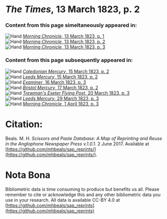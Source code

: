 # *The Times*, 13 March 1823, p. 2  
  
### Content from this page simeltaneously appeared in:  
![Hand](http://scissorsandpaste.net/wp-content/uploads/2017/06/smallhandpointer.png) [*Morning Chronicle*, 13 March 1823, p. 1](https://mhbeals.github.io/sap_html/Morning-Chronicle/Morning-Chronicle-13-March-1823-p-1)  
![Hand](http://scissorsandpaste.net/wp-content/uploads/2017/06/smallhandpointer.png) [*Morning Chronicle*, 13 March 1823, p. 2](https://mhbeals.github.io/sap_html/Morning-Chronicle/Morning-Chronicle-13-March-1823-p-2)  
![Hand](http://scissorsandpaste.net/wp-content/uploads/2017/06/smallhandpointer.png) [*Morning Chronicle*, 13 March 1823, p. 3](https://mhbeals.github.io/sap_html/Morning-Chronicle/Morning-Chronicle-13-March-1823-p-3)  
  
### Content from this page subsequently appeared in:  
![Hand](http://scissorsandpaste.net/wp-content/uploads/2017/06/smallhandpointer.png) [*Caledonian Mercury*, 15 March 1823, p. 2](https://mhbeals.github.io/sap_html/Caledonian-Mercury/Caledonian-Mercury-15-March-1823-p-2)  
![Hand](http://scissorsandpaste.net/wp-content/uploads/2017/06/smallhandpointer.png) [*Leeds Mercury*, 15 March 1823, p. 2](https://mhbeals.github.io/sap_html/Leeds-Mercury/Leeds-Mercury-15-March-1823-p-2)  
![Hand](http://scissorsandpaste.net/wp-content/uploads/2017/06/smallhandpointer.png) [*Examiner*, 16 March 1823, p. 3](https://mhbeals.github.io/sap_html/Examiner/Examiner-16-March-1823-p-3)  
![Hand](http://scissorsandpaste.net/wp-content/uploads/2017/06/smallhandpointer.png) [*Bristol Mercury*, 17 March 1823, p. 2](https://mhbeals.github.io/sap_html/Bristol-Mercury/Bristol-Mercury-17-March-1823-p-2)  
![Hand](http://scissorsandpaste.net/wp-content/uploads/2017/06/smallhandpointer.png) [*Trewman's Exeter Flying Post*, 20 March 1823, p. 3](https://mhbeals.github.io/sap_html/Trewman's-Exeter-Flying-Post/Trewman's-Exeter-Flying-Post-20-March-1823-p-3)  
![Hand](http://scissorsandpaste.net/wp-content/uploads/2017/06/smallhandpointer.png) [*Leeds Mercury*, 29 March 1823, p. 3](https://mhbeals.github.io/sap_html/Leeds-Mercury/Leeds-Mercury-29-March-1823-p-3)  
![Hand](http://scissorsandpaste.net/wp-content/uploads/2017/06/smallhandpointer.png) [*Morning Chronicle*, 1 April 1823, p. 3](https://mhbeals.github.io/sap_html/Morning-Chronicle/Morning-Chronicle-1-April-1823-p-3)  


# Citation: 

Beals. M. H. *Scissors and Paste Database: A Map of Reprinting and Reuse in the Anglophone Newspaper Press v.1.0.1.* 2 June 2017. Available at [https://github.com/mhbeals/sap_reprints/](https://github.com/mhbeals/sap_reprints/). 

# Nota Bona

Bibliometric data is time consuming to produce but benefits us all. Please remember to cite or acknowledge this and any other bibliometric data you use in your research. All data is available CC-BY 4.0 at [https://github.com/mhbeals/sap_reprints](https://github.com/mhbeals/sap_reprints)